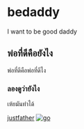 # bedaddy
I want to be good daddy 

## พ่อที่ดีคือยังไง
พ่อที่ดีคือพ่อที่ดีไง

### ลองดูว่ายังไง
เห้ยมันทำได้

[justfather](https://justfather.com)
[![go](https://upload.wikimedia.org/wikipedia/commons/6/60/Ted_Yoho%2C_official_portrait%2C_113th_Congress.jpg)](http://google.com)
